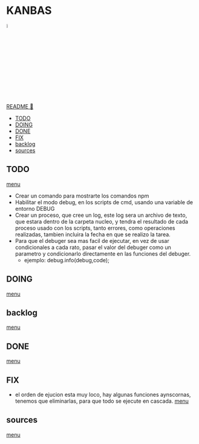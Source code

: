 # KANBAS

<img width="5%" src="https://res.cloudinary.com/rick-rick-torrellas/image/upload/v1629301660/icons/kanban_oifhu7.png"/>

[README 📄](./README.md "README")

* [TODO](#todo)
* [DOING](#doing)
* [DONE](#done)
* [FIX](#fix)
* [backlog](#backlog)
* [sources](#sources)

## TODO

[menu](#kanbas)

* Crear un comando para mostrarte los comandos npm
* Habilitar el modo debug, en los scripts de cmd, usando una variable de entorno DEBUG
* Crear un proceso, que cree un log, este log sera un archivo de texto, que estara dentro de la carpeta nucleo, y tendra el resultado de cada proceso usado con los scripts, tanto errores, como operaciones realizadas, tambien incluira la fecha en que se realizo la tarea.
* Para que el debuger sea mas facil de ejecutar, en vez de usar condicionales a cada rato, pasar el valor del debuger como un parametro y condicionarlo directamente en las funciones del debuger.
  * ejemplo: debug.info(debug,code);


## DOING

[menu](#kanbas)

## backlog

[menu](#kanbas)

## DONE

[menu](#kanbas)

## FIX

* el orden de ejucion esta muy loco, hay algunas funciones aynscornas, tenemos que eliminarlas, para que todo se ejecute en cascada.
[menu](#kanbas)

## sources

[menu](#kanbas)
